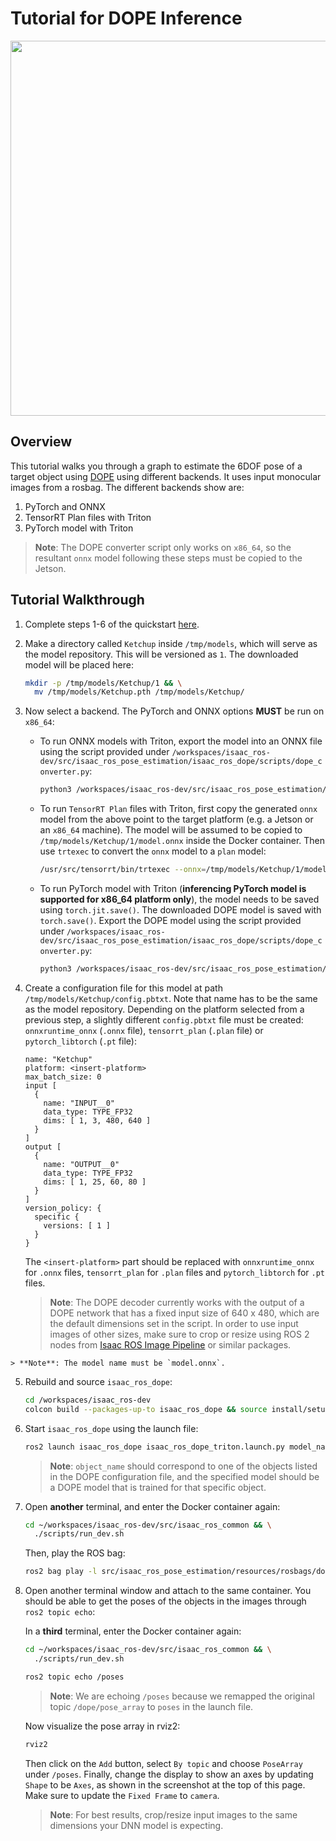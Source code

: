 # Tutorial for DOPE Inference

<div align="center"><img src="../resources/dope_rviz2.png" width="600px"/></div>

## Overview

This tutorial walks you through a graph to estimate the 6DOF pose of a target object using [DOPE](https://github.com/NVIDIA-ISAAC-ROS/isaac_ros_pose_estimation) using different backends. It uses input monocular images from a rosbag. The different backends show are:

1. PyTorch and ONNX
2. TensorRT Plan files with Triton
3. PyTorch model with Triton

> **Note**: The DOPE converter script only works on `x86_64`, so the resultant `onnx` model following these steps must be copied to the Jetson.

## Tutorial Walkthrough

1. Complete steps 1-6 of the quickstart [here](../README.md#quickstart).
2. Make a directory called `Ketchup` inside `/tmp/models`, which will serve as the model repository. This will be versioned as `1`. The downloaded model will be placed here:

    ```bash
    mkdir -p /tmp/models/Ketchup/1 && \
      mv /tmp/models/Ketchup.pth /tmp/models/Ketchup/
    ```

3. Now select a backend. The PyTorch and ONNX options **MUST** be run on `x86_64`:
   - To run ONNX models with Triton, export the model into an ONNX file using the script provided under `/workspaces/isaac_ros-dev/src/isaac_ros_pose_estimation/isaac_ros_dope/scripts/dope_converter.py`:

     ```bash
     python3 /workspaces/isaac_ros-dev/src/isaac_ros_pose_estimation/isaac_ros_dope/scripts/dope_converter.py --format onnx --input /tmp/models/Ketchup/Ketchup.pth --output /tmp/models/Ketchup/1/model.onnx --input_name INPUT__0 --output_name OUTPUT__0
     ```

   - To run `TensorRT Plan` files with Triton, first copy the generated `onnx` model from the above point to the target platform (e.g. a Jetson or an `x86_64` machine). The model will be assumed to be copied to `/tmp/models/Ketchup/1/model.onnx` inside the Docker container. Then use `trtexec` to convert the `onnx` model to a `plan` model:

     ```bash
     /usr/src/tensorrt/bin/trtexec --onnx=/tmp/models/Ketchup/1/model.onnx --saveEngine=/tmp/models/Ketchup/1/model.plan
     ```

   - To run PyTorch model with Triton (**inferencing PyTorch model is supported for x86_64 platform only**), the model needs to be saved using `torch.jit.save()`. The downloaded DOPE model is saved with `torch.save()`. Export the DOPE model using the script provided under `/workspaces/isaac_ros-dev/src/isaac_ros_pose_estimation/isaac_ros_dope/scripts/dope_converter.py`:

     ```bash
     python3 /workspaces/isaac_ros-dev/src/isaac_ros_pose_estimation/isaac_ros_dope/scripts/dope_converter.py --format pytorch --input /tmp/models/Ketchup/Ketchup.pth --output /tmp/models/Ketchup/1/model.pt
     ```

4. Create a configuration file for this model at path `/tmp/models/Ketchup/config.pbtxt`. Note that name has to be the same as the model repository. Depending on the platform selected from a previous step, a slightly different `config.pbtxt` file must be created: `onnxruntime_onnx` (`.onnx` file), `tensorrt_plan` (`.plan` file) or `pytorch_libtorch` (`.pt` file):

    ```log
    name: "Ketchup"
    platform: <insert-platform>
    max_batch_size: 0
    input [
      {
        name: "INPUT__0"
        data_type: TYPE_FP32
        dims: [ 1, 3, 480, 640 ]
      }
    ]
    output [
      {
        name: "OUTPUT__0"
        data_type: TYPE_FP32
        dims: [ 1, 25, 60, 80 ]
      }
    ]
    version_policy: {
      specific {
        versions: [ 1 ]
      }
    }
    ```

    The `<insert-platform>` part should be replaced with `onnxruntime_onnx` for `.onnx` files, `tensorrt_plan` for `.plan` files and `pytorch_libtorch` for `.pt` files.

    > **Note**: The DOPE decoder currently works with the output of a DOPE network that has a fixed input size of 640 x 480, which are the default dimensions set in the script. In order to use input images of other sizes, make sure to crop or resize using ROS 2 nodes from [Isaac ROS Image Pipeline](https://github.com/NVIDIA-ISAAC-ROS/isaac_ros_image_pipeline) or similar packages.
<!-- Split blockquote -->
    > **Note**: The model name must be `model.onnx`.

5. Rebuild and source `isaac_ros_dope`:

   ```bash
   cd /workspaces/isaac_ros-dev
   colcon build --packages-up-to isaac_ros_dope && source install/setup.bash
   ```

6. Start `isaac_ros_dope` using the launch file:

    ```bash
    ros2 launch isaac_ros_dope isaac_ros_dope_triton.launch.py model_name:=Ketchup model_repository_paths:=['/tmp/models'] input_binding_names:=['INPUT__0']   output_binding_names:=['OUTPUT__0'] object_name:=Ketchup
    ```

    > **Note**: `object_name` should correspond to one of the objects listed in the DOPE configuration file, and the specified model should be a DOPE model that is trained for that specific object.

7. Open **another** terminal, and enter the Docker container again:

    ```bash
    cd ~/workspaces/isaac_ros-dev/src/isaac_ros_common && \
      ./scripts/run_dev.sh
    ```

     Then, play the ROS bag:

    ```bash
    ros2 bag play -l src/isaac_ros_pose_estimation/resources/rosbags/dope_rosbag/
    ```

8. Open another terminal window and attach to the same container. You should be able to get the poses of the objects in the images through `ros2 topic echo`:

    In a **third** terminal, enter the Docker container again:

    ```bash
    cd ~/workspaces/isaac_ros-dev/src/isaac_ros_common && \
      ./scripts/run_dev.sh
    ```

    ```bash
    ros2 topic echo /poses
    ```

    > **Note**: We are echoing `/poses` because we remapped the original topic `/dope/pose_array` to `poses` in the launch file.

    Now visualize the pose array in rviz2:

    ```bash
    rviz2
    ```

    Then click on the `Add` button, select `By topic` and choose `PoseArray` under `/poses`. Finally, change the display to show an axes by updating `Shape` to be `Axes`, as shown in the screenshot at the top of this page. Make sure to update the `Fixed Frame` to `camera`.

    > **Note**: For best results, crop/resize input images to the same dimensions your DNN model is expecting.
